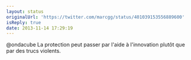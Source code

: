```yaml
---
layout: status
originalUrl: 'https://twitter.com/marcgg/status/401039153556889600'
isReply: true
date: 2013-11-14 17:29:19
---
```


@ondacube La protection peut passer par l'aide à l'innovation plutôt que par des trucs violents.
